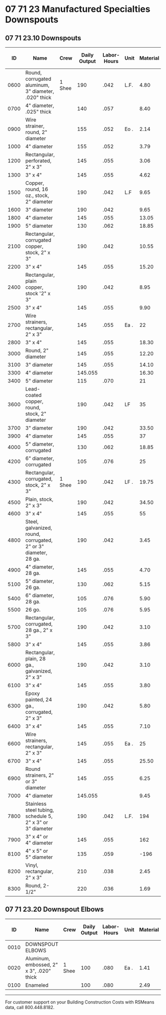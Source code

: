 # 07 71 23 Manufactured Specialties Downspouts

## 07 71 23.10 Downspouts

| ID   | Name                                                                 | Crew   | Daily Output | Labor-Hours | Unit   | Material | Labor | Equipment | Total | Total Incl O&P |
|------|----------------------------------------------------------------------|--------|--------------|-------------|--------|----------|-------|-----------|-------|----------------|
| 0600 | Round, corrugated aluminum, 3" diameter, .020" thick                 | 1 Shee | 190          | .042        | L.F.   | 4.80     | 2.84  |           | 7.64  | 9.6            |
| 0700 | 4" diameter, .025" thick                                             |        | 140          | .057        |        | 8.40     | 3.86  |           | 12.26 | 15             |
| 0900 | Wire strainer, round, 2" diameter                                    |        | 155          | .052        | Eo .   | 2.14     | 3.49  |           | 5.63  | 7 .            |
| 1000 | 4" diameter                                                          |        | 155          | .052        |        | 3.79     | 3.49  |           | 7278  | 9.4            |
| 1200 | Rectangular, perforated, 2" x 3"                                     |        | 145          | .055        |        | 3.06     | 3.73  |           | 6.79  | 8.9            |
| 1300 | 3" x 4"                                                              |        | 145          | .055        |        | 4.62     | 3.73  |           | 8.35  | 10.7           |
| 1500 | Copper, round, 16 oz., stock, 2" diameter                            |        | 190          | .042        | L.F    | 9.65     | 2.84  |           | 12.49 | 14.9           |
| 1600 | 3" diameter                                                          |        | 190          | .042        |        | 9.65     | 2.84  |           | 12.49 | 14.9           |
| 1800 | 4" diameter                                                          |        | 145          | .055        |        | 13.05    | 3.73  |           | 16.78 | 19.9           |
| 1900 | 5" diameter                                                          |        | 130          | .062        |        | 18.85    | 4.16  |           | 23.01 | 27.5           |
| 2100 | Rectangular, corrugated copper, stock, 2" x 3"                       |        | 190          | .042        |        | 10.55    | 2.84  |           | 13.39 | 15.9           |
| 2200 | 3" x 4"                                                              |        | 145          | .055        |        | 15.20    | 3.73  |           | 18.93 | 22.5           |
| 2400 | Rectangular, plain copper, stock '2" x 3"                            |        | 190          | .042        |        | 8.95     | 2.84  |           | 11.79 | 14.1           |
| 2500 | 3" x 4"                                                              |        | 145          | .055        |        | 9.90     | 3.73  |           | 13.63 | 16.5           |
| 2700 | Wire strainers, rectangular, 2" x 3"                                 |        | 145          | .055        | Ea .   | 22       | 3.73  |           | 25.73 | 30             |
| 2800 | 3" x 4"                                                              |        | 145          | .055        |        | 18.30    | 3.73  |           | 22.03 | 25.5           |
| 3000 | Round, 2" diameter                                                   |        | 145          | .055        |        | 12.20    | 3.73  |           | 15.93 | 19             |
| 3100 | 3" diameter                                                          |        | 145          | .055        |        | 14.10    | 3.73  |           | 17.83 | 21             |
| 3300 | 4" diameter                                                          |        | 145.055      |             |        | 16.30    | 3.73  |           | 20.03 | 23.5           |
| 3400 | 5" diameter                                                          |        | 115          | .070        |        | 21       | 4.70  |           | 25.70 | 30             |
| 3600 | Lead-coated copper, round, stock, 2" diameter                        |        | 190          | .042        | LF     | 35       | 2.84  |           | 37.84 | 43             |
| 3700 | 3" diameter                                                          |        | 190          | .042        |        | 33.50    | 2.84  |           | 36.34 | 41             |
| 3900 | 4" diameter                                                          |        | 145          | .055        |        | 37       | 3.73  |           | 40.73 | 46.            |
| 4000 | 5" diameter, corrugated                                              |        | 130          | .062        |        | 18.85    | 4.16  |           | 23.01 | 27.            |
| 4200 | 6" diameter, corrugated                                              |        | 105          | .076        |        | 25       | 5.15  |           | 30.15 | 35.            |
| 4300 | Rectangular, corrugated, stock, 2" x 3"                              | 1 Shee | 190          | .042        | LF .   | 19.75    | 2.84  |           | 22.59 | 26             |
| 4500 | Plain, stock, 2" x 3"                                                |        | 190          | .042        |        | 34.50    | 2.84  |           | 37.34 | 42.            |
| 4600 | 3" x 4"                                                              |        | 145          | .055        |        | 55       | 3.73  |           | 58.73 | 66             |
| 4800 | Steel, galvanized, round, corrugated, 2" or 3" diameter, 28 ga.      |        | 190          | .042        |        | 3.45     | 2.84  |           | 6.29  | 8.             |
| 4900 | 4" diameter, 28 ga.                                                  |        | 145          | .055        |        | 4.70     | 3.73  |           | 8.43  | 10.            |
| 5100 | 5" diameter, 26 ga.                                                  |        | 130          | .062        |        | 5.15     | 4.16  |           | 9.31  | 11.            |
| 5400 | 6" diameter, 28 ga.                                                  |        | 105          | .076        |        | 5.90     | 5.15  |           | 11.05 | 14.            |
| 5500 | 26 go.                                                               |        | 105          | .076        |        | 5.95     | 5.15  |           | 11.10 | 14 .           |
| 5700 | Rectangular, corrugated, 28 ga., 2" x 3"                             |        | 190          | .042        |        | 3.10     | 2.84  |           | 5.94  | 7 .            |
| 5800 | 3" x 4"                                                              |        | 145          | .055        |        | 3.86     | 3.73  |           | 7.59  | 9 .            |
| 6000 | Rectangular, plain, 28 ga., galvanized, 2" x 3"                      |        | 190          | .042        |        | 3.10     | 2.84  |           | 5.94  |                |
| 6100 | 3" x 4"                                                              |        | 145          | .055        |        | 3.80     | 3.73  |           | 7.53  | 9 .            |
| 6300 | Epoxy painted, 24 ga., corrugated, 2" x 3"                           |        | 190          | .042        |        | 5.80     | 2.84  |           | 8.64  | 10.            |
| 6400 | 3" x 4"                                                              |        | 145          | .055        |        | 7.10     | 3.73  |           | 10.83 | 13.4           |
| 6600 | Wire strainers, rectangular, 2" x 3"                                 |        | 145          | .055        | Ea  .  | 25       | 3.73  |           | 28.73 | 33             |
| 6700 | 3" x 4"                                                              |        | 145          | .055        |        | 25.50    | 3.73  |           | 29.23 | 33 .           |
| 6900 | Round strainers, 2" or 3" diameter                                   |        | 145          | .055        |        | 6.25     | 3.73  |           | 9.98  | 12 .           |
| 7000 | 4" diameter                                                          |        | 145.055      |             |        | 9.45     | 3.73  |           | 13.18 | 16             |
| 7800 | Stainless steel tubing, schedule 5, 2" x 3" or 3" diameter           |        | 190          | .042        | L.F.   | 194      | 2.84  |           | 96.84 | 107            |
| 7900 | 3" x 4" or 4" diameter                                               |        | 145          | .055        |        | 162      | 3.73  |           | 165.73| 184            |
| 8100 | 4" x 5" or 5" diameter                                               |        | 135          | .059        |        | -196     | 4     |           | 200   | 222            |
| 8200 | Vinyl, rectangular, 2" x 3"                                          |        | 210          | .038        |        | 2.45     | 2.57  |           | 5.02  | 6.             |
| 8300 | Round, 2-1/2"                                                        |        | 220          | .036        |        | 1.69     | 2.46  |           | 4.15  | 5.             |

## 07 71 23.20 Downspout Elbows

| ID   | Name                                                      | Crew   | Daily Output | Labor-Hours | Unit   | Material | Labor | Equipment | Total | Total Incl O&P |
|------|-----------------------------------------------------------|--------|--------------|-------------|--------|----------|-------|-----------|-------|----------------|
| 0010 | DOWNSPOUT ELBOWS                                          |        |              |             |        |          |       |           |       |                |
| 0020 | Aluminum, embossed, 2" x 3", .020" thick                  | 1 Shee | 100          | .080        | Ea .   | 1.41     | 5.40  |           | 6.81  | 9.             |
| 0100 | Enameled                                                  |        | 100          | .080        |        | 2.49     | 5.40  |           | 7.89  | 10 .           |

---

For customer support on your Building Construction Costs with RSMeans data, call 800.448.8182.